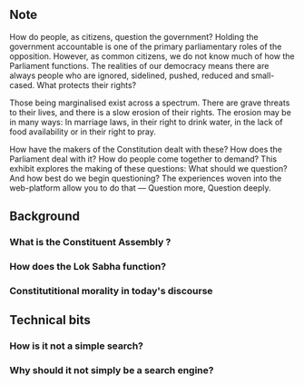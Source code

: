 ## Note

How do people, as citizens, question the government? Holding the government accountable is one of the primary parliamentary roles of the opposition. However, as common citizens, we do not know much of how the Parliament functions. The realities of our democracy means there are always people who are ignored, sidelined, pushed, reduced and small-cased. What protects their rights?

Those being marginalised exist across a spectrum. There are grave threats to their lives, and there is a slow erosion of their rights. The erosion may be in many ways: In marriage laws, in their right to drink water, in the lack of food availability or in their right to pray.

How have the makers of the Constitution dealt with these? How does the Parliament deal with it? How do people come together to demand? This exhibit explores the making of these questions: What should we question? And how best do we begin questioning? The experiences woven into the web-platform allow you to do that — Question more, Question deeply.

## Background

### What is the Constituent Assembly ?

### How does the Lok Sabha function?

### Constitutitional morality in today's discourse

## Technical bits

### How is it not a simple search?

### Why should it not simply be a search engine?
